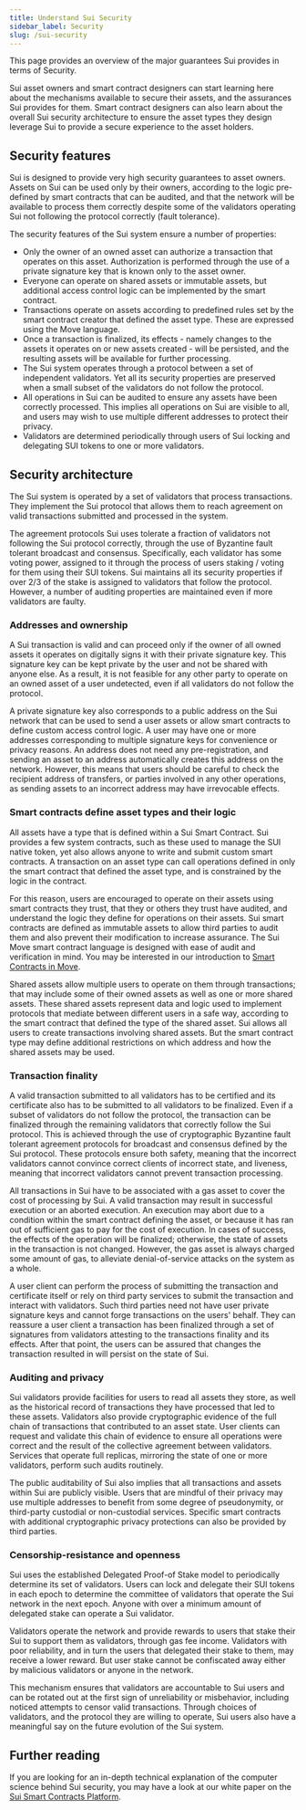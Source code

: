 ```yaml
---
title: Understand Sui Security
sidebar_label: Security
slug: /sui-security
---
```


This page provides an overview of the major guarantees Sui provides in terms of Security.

Sui asset owners and smart contract designers can start learning here about the mechanisms available to secure their assets, and the assurances Sui provides for them. Smart contract designers can also learn about the overall Sui security architecture to ensure the asset types they design leverage Sui to provide a secure experience to the asset holders.

## Security features

Sui is designed to provide very high security guarantees to asset owners. Assets on Sui can be used only by their owners, according to the logic pre-defined by smart contracts that can be audited, and that the network will be available to process them correctly despite some of the validators operating Sui not following the protocol correctly (fault tolerance).

The security features of the Sui system ensure a number of properties:

- Only the owner of an owned asset can authorize a transaction that operates on this asset. Authorization is performed through the use of a private signature key that is known only to the asset owner.
- Everyone can operate on shared assets or immutable assets, but additional access control logic can be implemented by the smart contract.
- Transactions operate on assets according to predefined rules set by the smart contract creator that defined the asset type. These are expressed using the Move language.
- Once a transaction is finalized, its effects - namely changes to the assets it operates on or new assets created - will be persisted, and the resulting assets will be available for further processing.
- The Sui system operates through a protocol between a set of independent validators. Yet all its security properties are preserved when a small subset of the validators do not follow the protocol.
- All operations in Sui can be audited to ensure any assets have been correctly processed. This implies all operations on Sui are visible to all, and users may wish to use multiple different addresses to protect their privacy.
- Validators are determined periodically through users of Sui locking and delegating SUI tokens to one or more validators.

## Security architecture

The Sui system is operated by a set of validators that process transactions. They implement the Sui protocol that allows them to reach agreement on valid transactions submitted and processed in the system.

The agreement protocols Sui uses tolerate a fraction of validators not following the Sui protocol correctly, through the use of Byzantine fault tolerant broadcast and consensus. Specifically, each validator has some voting power, assigned to it through the process of users staking / voting for them using their SUI tokens. Sui maintains all its security properties if over 2/3 of the stake is assigned to validators that follow the protocol. However, a number of auditing properties are maintained even if more validators are faulty.

### Addresses and ownership

A Sui transaction is valid and can proceed only if the owner of all owned assets it operates on digitally signs it with their private signature key. This signature key can be kept private by the user and not be shared with anyone else. As a result, it is not feasible for any other party to operate on an owned asset of a user undetected, even if all validators do not follow the protocol.

A private signature key also corresponds to a public address on the Sui network that can be used to send a user assets or allow smart contracts to define custom access control logic. A user may have one or more addresses corresponding to multiple signature keys for convenience or privacy reasons. An address does not need any pre-registration, and sending an asset to an address automatically creates this address on the network. However, this means that users should be careful to check the recipient address of transfers, or parties involved in any other operations, as sending assets to an incorrect address may have irrevocable effects.

### Smart contracts define asset types and their logic

All assets have a type that is defined within a Sui Smart Contract. Sui provides a few system contracts, such as these used to manage the SUI native token, yet also allows anyone to write and submit custom smart contracts. A transaction on an asset type can call operations defined in only the smart contract that defined the asset type, and is constrained by the logic in the contract.

For this reason, users are encouraged to operate on their assets using smart contracts they trust, that they or others they trust have audited, and understand the logic they define for operations on their assets. Sui smart contracts are defined as immutable assets to allow third parties to audit them and also prevent their modification to increase assurance. The Sui Move smart contract language is designed with ease of audit and verification in mind. You may be interested in our introduction to [Smart Contracts in Move](../../build/create-smart-contracts/smart-contracts.md).

Shared assets allow multiple users to operate on them through transactions; that may include some of their owned assets as well as one or more shared assets. These shared assets represent data and logic used to implement protocols that mediate between different users in a safe way, according to the smart contract that defined the type of the shared asset. Sui allows all users to create transactions involving shared assets. But the smart contract type may define additional restrictions on which address and how the shared assets may be used.

### Transaction finality

A valid transaction submitted to all validators has to be certified and its certificate also has to be submitted to all validators to be finalized. Even if a subset of validators do not follow the protocol, the transaction can be finalized through the remaining validators that correctly follow the Sui protocol. This is achieved through the use of cryptographic Byzantine fault tolerant agreement protocols for broadcast and consensus defined by the Sui protocol. These protocols ensure both safety, meaning that the incorrect validators cannot convince correct clients of incorrect state, and liveness, meaning that incorrect validators cannot prevent transaction processing.

All transactions in Sui have to be associated with a gas asset to cover the cost of processing by Sui. A valid transaction may result in successful execution or an aborted execution. An execution may abort due to a condition within the smart contract defining the asset, or because it has ran out of sufficient gas to pay for the cost of execution. In cases of success, the effects of the operation will be finalized; otherwise, the state of assets in the transaction is not changed. However, the gas asset is always charged some amount of gas, to alleviate denial-of-service attacks on the system as a whole.

A user client can perform the process of submitting the transaction and certificate itself or rely on third party services to submit the transaction and interact with validators. Such third parties need not have user private signature keys and cannot forge transactions on the users' behalf. They can reassure a user client a transaction has been finalized through a set of signatures from validators attesting to the transactions finality and its effects. After that point, the users can be assured that changes the transaction resulted in will persist on the state of Sui.

### Auditing and privacy

Sui validators provide facilities for users to read all assets they store, as well as the historical record of transactions they have processed that led to these assets. Validators also provide cryptographic evidence of the full chain of transactions that contributed to an asset state. User clients can request and validate this chain of evidence to ensure all operations were correct and the result of the collective agreement between validators. Services that operate full replicas, mirroring the state of one or more validators, perform such audits routinely.

The public auditability of Sui also implies that all transactions and assets within Sui are publicly visible. Users that are mindful of their privacy may use multiple addresses to benefit from some degree of pseudonymity, or third-party custodial or non-custodial services. Specific smart contracts with additional cryptographic privacy protections can also be provided by third parties.

### Censorship-resistance and openness

Sui uses the established Delegated Proof-of Stake model to periodically determine its set of validators. Users can lock and delegate their SUI tokens in each epoch to determine the committee of validators that operate the Sui network in the next epoch. Anyone with over a minimum amount of delegated stake can operate a Sui validator.

Validators operate the network and provide rewards to users that stake their Sui to support them as validators, through gas fee income. Validators with poor reliability, and in turn the users that delegated their stake to them, may receive a lower reward. But user stake cannot be confiscated away either by malicious validators or anyone in the network.

This mechanism ensures that validators are accountable to Sui users and can be rotated out at the first sign of unreliability or misbehavior, including noticed attempts to censor valid transactions. Through choices of validators, and the protocol they are willing to operate, Sui users also have a meaningful say on the future evolution of the Sui system.

## Further reading

If you are looking for an in-depth technical explanation of the computer science behind Sui security, you may have a look at our white paper on the [Sui Smart Contracts Platform](../../paper/sui.pdf).
